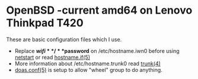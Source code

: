 # OpenBSD -current amd64 on Lenovo Thinkpad T420

These are basic configuration files which I use.

* Replace **$wifi**/**$password** on /etc/hostname.iwn0 before using [netstart](http://man.openbsd.org/netstart) or read [hostname.if(5)](http://man.openbsd.org/hostname.if)
* More information about /etc/hostname.trunk0 read [trunk(4)](http://man.openbsd.org/trunk)
* [doas.conf(5)](http://man.openbsd.org/doas.conf) is setup to allow "wheel" group to do anything.
